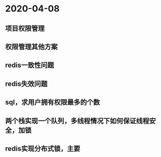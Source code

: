 # 2020-04-08
## 项目权限管理
## 权限管理其他方案
## redis一致性问题
## redis失效问题
## sql，求用户拥有权限最多的个数
## 两个栈实现一个队列，多线程情况下如何保证线程安全，加锁
## redis实现分布式锁，主要